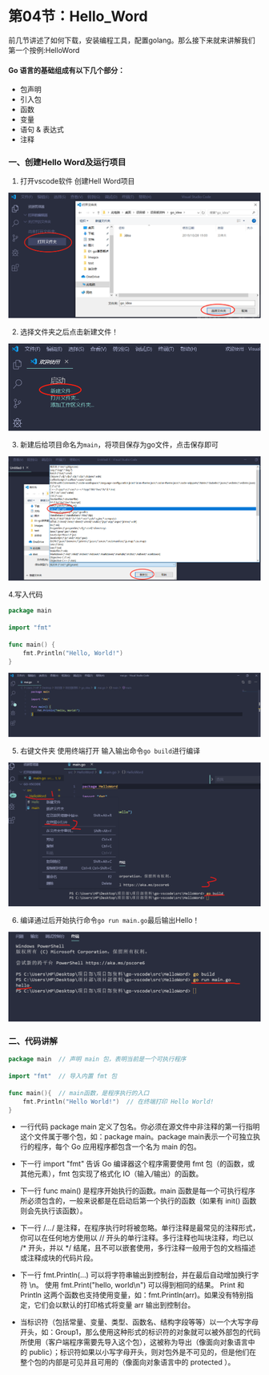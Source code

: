 # 第04节：Hello_Word

前几节讲述了如何下载，安装编程工具，配置golang。那么接下来就来讲解我们第一个按例:HelloWord

#### Go 语言的基础组成有以下几个部分：
* 包声明
* 引入包
* 函数
* 变量
* 语句 & 表达式
* 注释

### 一、创建Hello Word及运行项目
1. 打开vscode软件 创建Hell Word项目

![images](../images/0104_Establish.png)

2. 选择文件夹之后点击新建文件！

![images](../images/0104_Newlybuild.png)

3. 新建后给项目命名为`main`，将项目保存为go文件，点击保存即可

![images](../images/0104_Newlybuilds.png)

4.写入代码 

```go
package main

import "fmt"

func main() {
    fmt.Println("Hello, World!")
}
```

![images](../images/0104_write.png)

5. 右键文件夹 使用终端打开 输入输出命令`go build`进行编译 

![images](../images/0104_cmd.png)

6. 编译通过后开始执行命令` go run main.go `最后输出Hello！ 

![images](../images/0104_run.png)


### 二、代码讲解

```go
package main  // 声明 main 包，表明当前是一个可执行程序

import "fmt"  // 导入内置 fmt 包

func main(){  // main函数，是程序执行的入口
	fmt.Println("Hello World!")  // 在终端打印 Hello World!
}

```

* 一行代码 package main 定义了包名。你必须在源文件中非注释的第一行指明这个文件属于哪个包，如：package main。package main表示一个可独立执行的程序，每个 Go 应用程序都包含一个名为 main 的包。

* 下一行 import "fmt" 告诉 Go 编译器这个程序需要使用 fmt 包（的函数，或其他元素），fmt 包实现了格式化 IO（输入/输出）的函数。

* 下一行 func main() 是程序开始执行的函数。main 函数是每一个可执行程序所必须包含的，一般来说都是在启动后第一个执行的函数（如果有 init() 函数则会先执行该函数）。

* 下一行 /*...*/ 是注释，在程序执行时将被忽略。单行注释是最常见的注释形式，你可以在任何地方使用以 // 开头的单行注释。多行注释也叫块注释，均已以 /* 开头，并以 */ 结尾，且不可以嵌套使用，多行注释一般用于包的文档描述或注释成块的代码片段。

* 下一行 fmt.Println(...) 可以将字符串输出到控制台，并在最后自动增加换行字符 \n。
使用 fmt.Print("hello, world\n") 可以得到相同的结果。
Print 和 Println 这两个函数也支持使用变量，如：fmt.Println(arr)。如果没有特别指定，它们会以默认的打印格式将变量 arr 输出到控制台。

* 当标识符（包括常量、变量、类型、函数名、结构字段等等）以一个大写字母开头，如：Group1，那么使用这种形式的标识符的对象就可以被外部包的代码所使用（客户端程序需要先导入这个包），这被称为导出（像面向对象语言中的 public）；标识符如果以小写字母开头，则对包外是不可见的，但是他们在整个包的内部是可见并且可用的（像面向对象语言中的 protected ）。


